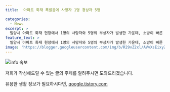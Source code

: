 ```yaml
---
title:  아파트 화재 폭발음에 사망자 1명 경상자 5명

categories:
  - News
excerpt: >
  밀양시 아파트 화재 현장에서 1명의 사망자와 5명의 부상자가 발생한 가운데, 소방이 빠른 대응으로 화재를 진압했다. 사상자들은 안전한 곳으로 이송되었으며, 화재 원인에 대한 조사 및 수색 작업이 진행 중이다. 현재는 외벽 붕괴 우려로 인해 긴급 통제선이 설치되어 안전이 보장되고 있다. 독자들의 호기심을 자극하는 화재 현장의 생생한 상황을 만나보자.
feature_text: >
  밀양시 아파트 화재 현장에서 1명의 사망자와 5명의 부상자가 발생한 가운데, 소방이 빠른 대응으로 화재를 진압했다. 사상자들은 안전한 곳으로 이송되었으며, 화재 원인에 대한 조사 및 수색 작업이 진행 중이다. 현재는 외벽 붕괴 우려로 인해 긴급 통제선이 설치되어 안전이 보장되고 있다. 독자들의 호기심을 자극하는 화재 현장의 생생한 상황을 만나보자.
image: 'https://blogger.googleusercontent.com/img/b/R29vZ2xl/AVvXsEixyZcFfHzMRdzZMjFBmAUKJYCLCGyLL1o632UiGVXcaFdKo_bkvkuCioo0uUKlGfBVcT3P84aROyZIXSBEx3Aw5nCQ3pTgDom1WDC4m8eifvWiAmWEEVb4x6G_l8C0QH225ldMjyaFvpxGEBGNO37VmDTDMHGhJPq73UglMfDca1-0aw/s1600/blogspot.png'
---
```


<p><img src="https://blogger.googleusercontent.com/img/b/R29vZ2xl/AVvXsEixyZcFfHzMRdzZMjFBmAUKJYCLCGyLL1o632UiGVXcaFdKo_bkvkuCioo0uUKlGfBVcT3P84aROyZIXSBEx3Aw5nCQ3pTgDom1WDC4m8eifvWiAmWEEVb4x6G_l8C0QH225ldMjyaFvpxGEBGNO37VmDTDMHGhJPq73UglMfDca1-0aw/s1600/blogspot.png" alt="info 속보" /></p>

<p>저희가 작성해드릴 수 있는 글의 주제를 알려주시면 도와드리겠습니다.</p>
유용한 생활 정보가 필요하시다면, <a href="https://qoogle.tistory.com" rel="dofollow">qoogle.tistory.com</a>


